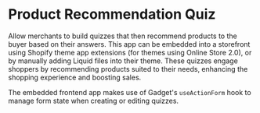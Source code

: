 # Product Recommendation Quiz

Allow merchants to build quizzes that then recommend products to the buyer based on their answers. This app can be embedded into a storefront using Shopify theme app extensions (for themes using Online Store 2.0), or by manually adding Liquid files into their theme. These quizzes engage shoppers by recommending products suited to their needs, enhancing the shopping experience and boosting sales.

The embedded frontend app makes use of Gadget's `useActionForm` hook to manage form state when creating or editing quizzes.
